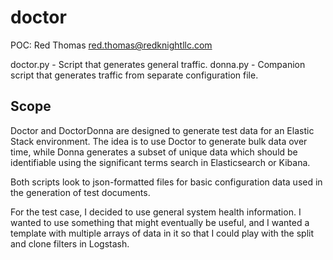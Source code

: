 # doctor
POC: Red Thomas <red.thomas@redknightllc.com>

doctor.py - Script that generates general traffic.
donna.py  - Companion script that generates traffic from separate configuration
            file.

## Scope
Doctor and DoctorDonna are designed to generate test data for an Elastic Stack
environment.  The idea is to use Doctor to generate bulk data over time, while
Donna generates a subset of unique data which should be identifiable using the
significant terms search in Elasticsearch or Kibana.

Both scripts look to json-formatted files for basic configuration data used in
the generation of test documents.

For the test case, I decided to use general system health information.  I wanted
to use something that might eventually be useful, and I wanted a template with
multiple arrays of data in it so that I could play with the split and clone
filters in Logstash.
